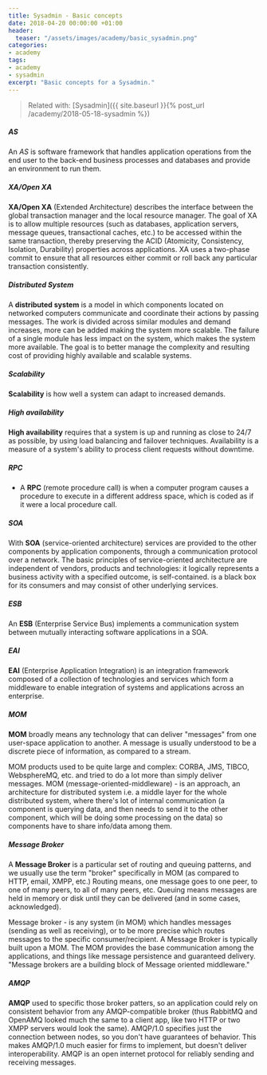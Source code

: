 ```yaml
---
title: Sysadmin - Basic concepts
date: 2018-04-20 00:00:00 +01:00
header:
  teaser: "/assets/images/academy/basic_sysadmin.png"
categories:
- academy
tags:
- academy
- sysadmin
excerpt: "Basic concepts for a Sysadmin."
---
```


> Related with: [Sysadmin]({{ site.baseurl }}{% post_url /academy/2018-05-18-sysadmin %})

##### AS
An *AS* is software framework that handles application operations from the end user to the back-end business processes and databases and provide an environment to run them.

##### XA/Open XA
**XA/Open XA** (Extended Architecture) describes the interface between the global transaction manager and the local resource manager. The goal of XA is to allow multiple resources (such as databases, application servers, message queues, transactional caches, etc.) to be accessed within the same transaction, thereby preserving the ACID (Atomicity, Consistency, Isolation, Durability) properties across applications. XA uses a two-phase commit to ensure that all resources either commit or roll back any particular transaction consistently.

##### Distributed System
A **distributed system** is a model in which components located on networked computers communicate and coordinate their actions by passing messages. The work is divided across similar modules and demand increases, more can be added making the system more scalable. The failure of a single module has less impact on the system, which makes the system more available. The goal is to better manage the complexity and resulting cost of providing highly available and scalable systems.

##### Scalability
**Scalability** is how well a system can adapt to increased demands.

##### High availability
**High availability** requires that a system is up and running as close to 24/7 as possible, by using load balancing and failover techniques. Availability is a measure of a system's ability to process client requests without downtime.

##### RPC
* A **RPC** (remote procedure call) is when a computer program causes a procedure  to execute in a different address space, which is coded as if it were a local procedure call.

##### SOA
With **SOA** (service-oriented architecture) services are provided to the other components by application components, through a communication protocol over a network. The basic principles of service-oriented architecture are independent of vendors, products and technologies: it logically represents a business activity with a specified outcome, is self-contained. is a black box for its consumers and may consist of other underlying services.

##### ESB
An **ESB** (Enterprise Service Bus) implements a communication system between mutually interacting software applications in a SOA.

##### EAI
**EAI** (Enterprise Application Integration) is an integration framework composed of a collection of technologies and services which form a middleware to enable integration of systems and applications across an enterprise.

##### MOM
**MOM** broadly means any technology that can deliver "messages" from one user-space application to another. A message is usually understood to be a discrete piece of information, as compared to a stream.

MOM products used to be quite large and complex: CORBA, JMS, TIBCO, WebsphereMQ, etc. and tried to do a lot more than simply deliver messages.
MOM (message-oriented-middleware) - is an approach, an architecture for distributed system i.e. a middle layer for the whole distributed system, where there's lot of internal communication (a component is querying data, and then needs to send it to the other component, which will be doing some processing on the data) so components have to share info/data among them.

##### Message Broker
A **Message Broker** is a particular set of routing and queuing patterns, and we usually use the term "broker" specifically in MOM (as compared to HTTP, email, XMPP, etc.) Routing means, one message goes to one peer, to one of many peers, to all of many peers, etc. Queuing means messages are held in memory or disk until they can be delivered (and in some cases, acknowledged).

Message broker - is any system (in MOM) which handles messages (sending as well as receiving), or to be more precise which routes messages to the specific consumer/recipient. A Message Broker is typically built upon a MOM. The MOM provides the base communication among the applications, and things like message persistence and guaranteed delivery. "Message brokers are a building block of Message oriented middleware."

##### AMQP
**AMQP** used to specific those broker patters, so an application could rely on consistent behavior from any AMQP-compatible broker (thus RabbitMQ and OpenAMQ looked much the same to a client app, like two HTTP or two XMPP servers would look the same). AMQP/1.0 specifies just the connection between nodes, so you don't have guarantees of behavior. This makes AMQP/1.0 much easier for firms to implement, but doesn't deliver interoperability.
AMQP is an open internet protocol for reliably sending and receiving messages.
